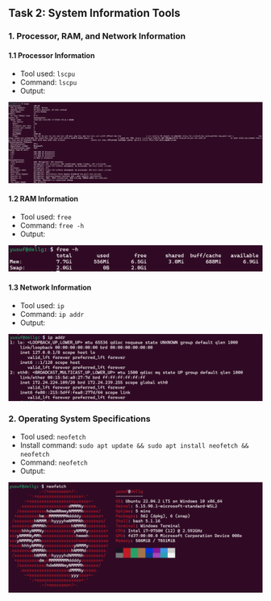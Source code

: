 ## Task 2: System Information Tools

### 1. Processor, RAM, and Network Information

#### 1.1 Processor Information

- Tool used: `lscpu`
- Command: `lscpu`
- Output:

![Virtual Machine](/images/ss1.png)

#### 1.2 RAM Information

- Tool used: `free`
- Command: `free -h`
- Output:

![Virtual Machine](/images/ss2.png)

#### 1.3 Network Information

- Tool used: `ip`
- Command: `ip addr`
- Output:

![Virtual Machine](/images/ss3.png)

### 2. Operating System Specifications

- Tool used: `neofetch`
- Install command: `sudo apt update && sudo apt install neofetch && neofetch`
- Command: `neofetch`
- Output:

![Virtual Machine](/images/ss4.png)